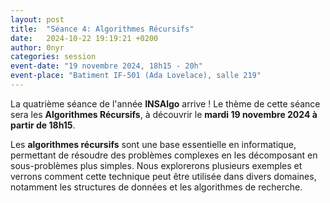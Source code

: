```yaml
---
layout: post
title:  "Séance 4: Algorithmes Récursifs"
date:   2024-10-22 19:19:21 +0200
author: 0nyr
categories: session
event-date: "19 novembre 2024, 18h15 - 20h"
event-place: "Batiment IF-501 (Ada Lovelace), salle 219"
---
```


La quatrième séance de l'année **INSAlgo** arrive ! Le thème de cette séance sera les **Algorithmes Récursifs**, à découvrir le **mardi 19 novembre 2024 à partir de 18h15**.

Les **algorithmes récursifs** sont une base essentielle en informatique, permettant de résoudre des problèmes complexes en les décomposant en sous-problèmes plus simples. Nous explorerons plusieurs exemples et verrons comment cette technique peut être utilisée dans divers domaines, notamment les structures de données et les algorithmes de recherche.
